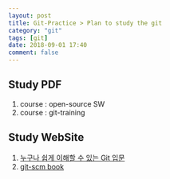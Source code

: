 ```yaml
---
layout: post
title: Git-Practice > Plan to study the git
category: "git"
tags: [git]
date: 2018-09-01 17:40
comment: false
---
```


## Study PDF
1. course : open-source SW
2. course : git-training

## Study WebSite
1. [누구나 쉽게 이해할 수 있는 Git 입문](https://backlog.com/git-tutorial/kr/)
2. [git-scm book](https://git-scm.com/book/ko/v1/)
